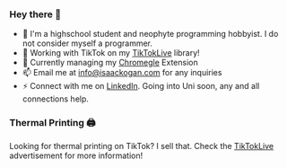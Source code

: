 ### Hey there 👋
- 🌱 I'm a highschool student and neophyte programming hobbyist. I do not consider myself a programmer.
- 💃 Working with TikTok on my [TikTokLive](https://github.com/isaackogan/TikTok-Live-Connector) library!
- 🔭 Currently managing my [Chromegle](https://github.com/isaackogan/Chromegle) Extension
- 📫 Email me at info@isaackogan.com for any inquiries
- ⚡ Connect with me on [LinkedIn](https://www.linkedin.com/in/isaackogan/). Going into Uni soon, any and all connections help.

### Thermal Printing 🖨️

Looking for thermal printing on TikTok? I sell that. Check the [TikTokLive](https://github.com/isaackogan/TikTokLive#-ad-thermal-printing-library-) advertisement for more information!

